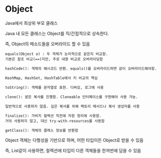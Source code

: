 # Object

Java에서 최상위 부모 클래스

Java 내 모든 클래스는 Object를 직/간접적으로 상속한다.

즉, Object의 메소드들을 오버라이드 할 수 있음

    equals(Object o) : 두 객체가 논리적으로 같은지 비교함. 
    기본은 참조 비교(==)지만, 주로 내용 비교로 오버라이딩함

    hashCode(): 객체의 해시코드 반환. equals()를 오버라이드하면 같이 오버라이드해야함.

    HashMap, HashSet, HashTable에서 키 비교의 핵심
    
    toString(): 객체를 문자열로 표현. 디버깅, 로그에 사용
    
    clone(): 얕은 복사를 진행함. Cloneable 인터페이스를 구현해야 사용 가능.

    일반적으로 사용하지 않음. 깊은 복사를 위해 팩토리 메서드나 복사 생성자를 사용
    
    finalize(): 가비지 컬렉션 직전에 자원 정리에 사용함.
    거의 사용하지 않고, 대신 try-with-resources를 사용함
    
    getClass(): 객체의 클래스 정보를 반환함

Object 객체는 다형성을 기반으로 하며, 어떤 타입이든 Object로 받을 수 있음

즉, List<Object>같이 사용하면, 컬렉션에 타입이 다른 객체들을 한꺼번에 담을 수 있음
